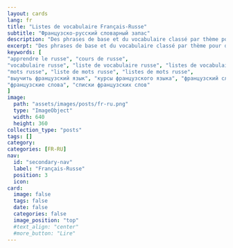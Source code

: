 ```yaml
---
layout: cards
lang: fr
title: "Listes de vocabulaire Français-Russe"
subtitle: "Французско-русский словарный запас"
description: "Des phrases de base et du vocabulaire classé par thème pour débuter en Russe."
excerpt: "Des phrases de base et du vocabulaire classé par thème pour débuter en Russe."
keywords: [
"apprendre le russe", "cours de russe",
"vocabulaire russe", "liste de vocabulaire russe", "listes de vocabulaire russe",
"mots russe", "liste de mots russe", "listes de mots russe",
"выучить французский язык", "курсы французского языка", "французский словарь", "Список французского словаря",
"французские слова", "списки французских слов"
]
image:
  path: "assets/images/posts/fr-ru.png"
  type: "ImageObject"
  width: 640
  height: 360
collection_type: "posts"
tags: []
category:
categories: [FR-RU]
nav:
  id: "secondary-nav"
  label: "Français-Russe"
  position: 3
  icon:
card:
  image: false
  tags: false
  date: false
  categories: false
  image_position: "top"
  #text_align: "center"
  #more_button: "Lire"
---
```

